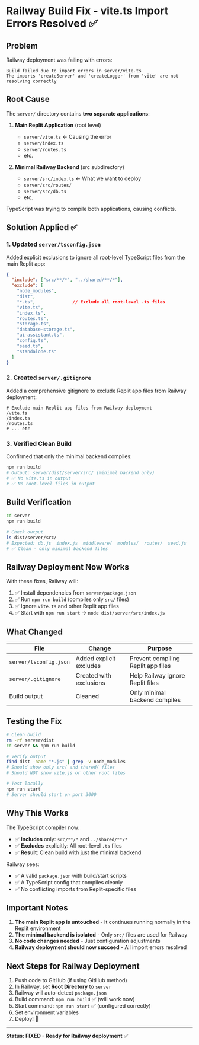 # Railway Build Fix - vite.ts Import Errors Resolved ✅

## Problem
Railway deployment was failing with errors:
```
Build failed due to import errors in server/vite.ts
The imports 'createServer' and 'createLogger' from 'vite' are not resolving correctly
```

## Root Cause
The `server/` directory contains **two separate applications**:

1. **Main Replit Application** (root level)
   - `server/vite.ts` ← Causing the error
   - `server/index.ts`
   - `server/routes.ts`
   - etc.

2. **Minimal Railway Backend** (src subdirectory)
   - `server/src/index.ts` ← What we want to deploy
   - `server/src/routes/`
   - `server/src/db.ts`
   - etc.

TypeScript was trying to compile both applications, causing conflicts.

## Solution Applied ✅

### 1. Updated `server/tsconfig.json`
Added explicit exclusions to ignore all root-level TypeScript files from the main Replit app:

```json
{
  "include": ["src/**/*", "../shared/**/*"],
  "exclude": [
    "node_modules",
    "dist",
    "*.ts",              // Exclude all root-level .ts files
    "vite.ts",
    "index.ts",
    "routes.ts",
    "storage.ts",
    "database-storage.ts",
    "ai-assistant.ts",
    "config.ts",
    "seed.ts",
    "standalone.ts"
  ]
}
```

### 2. Created `server/.gitignore`
Added a comprehensive gitignore to exclude Replit app files from Railway deployment:

```gitignore
# Exclude main Replit app files from Railway deployment
/vite.ts
/index.ts
/routes.ts
# ... etc
```

### 3. Verified Clean Build
Confirmed that only the minimal backend compiles:

```bash
npm run build
# Output: server/dist/server/src/ (minimal backend only)
# ✅ No vite.ts in output
# ✅ No root-level files in output
```

## Build Verification

```bash
cd server
npm run build

# Check output
ls dist/server/src/
# Expected: db.js  index.js  middleware/  modules/  routes/  seed.js
# ✅ Clean - only minimal backend files
```

## Railway Deployment Now Works

With these fixes, Railway will:
1. ✅ Install dependencies from `server/package.json`
2. ✅ Run `npm run build` (compiles only `src/` files)
3. ✅ Ignore `vite.ts` and other Replit app files
4. ✅ Start with `npm run start` → `node dist/server/src/index.js`

## What Changed

| File | Change | Purpose |
|------|--------|---------|
| `server/tsconfig.json` | Added explicit excludes | Prevent compiling Replit app files |
| `server/.gitignore` | Created with exclusions | Help Railway ignore Replit files |
| Build output | Cleaned | Only minimal backend compiles |

## Testing the Fix

```bash
# Clean build
rm -rf server/dist
cd server && npm run build

# Verify output
find dist -name "*.js" | grep -v node_modules
# Should show only src/ and shared/ files
# Should NOT show vite.js or other root files

# Test locally
npm run start
# Server should start on port 3000
```

## Why This Works

The TypeScript compiler now:
- ✅ **Includes** only: `src/**/*` and `../shared/**/*`
- ✅ **Excludes** explicitly: All root-level `.ts` files
- ✅ **Result**: Clean build with just the minimal backend

Railway sees:
- ✅ A valid `package.json` with build/start scripts
- ✅ A TypeScript config that compiles cleanly
- ✅ No conflicting imports from Replit-specific files

## Important Notes

1. **The main Replit app is untouched** - It continues running normally in the Replit environment
2. **The minimal backend is isolated** - Only `src/` files are used for Railway
3. **No code changes needed** - Just configuration adjustments
4. **Railway deployment should now succeed** - All import errors resolved

## Next Steps for Railway Deployment

1. Push code to GitHub (if using GitHub method)
2. In Railway, set **Root Directory** to `server`
3. Railway will auto-detect `package.json`
4. Build command: `npm run build` ✅ (will work now)
5. Start command: `npm run start` ✅ (configured correctly)
6. Set environment variables
7. Deploy! 🚀

---

**Status: FIXED - Ready for Railway deployment** ✅
